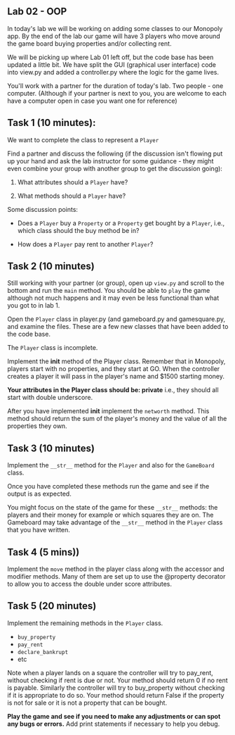 ## Lab 02 - OOP

In today's lab we will be working on adding some classes to our Monopoly app. By the end of the lab our game will have 3 players who move around the game board buying properties and/or collecting rent.

We will be picking up where Lab 01 left off, but the code base has been updated a little bit. We have split the GUI (graphical user interface) code into view.py and added a controller.py where the logic for the game lives. 

You'll work with a partner for the duration of today's lab. Two people - one computer. (Although if your partner is next to you, you are welcome to each have a computer open in case you want one for reference)

## Task 1 (10 minutes):

We want to complete the class to represent a `Player`

Find a partner and discuss the following (if the discussion isn't flowing put up your hand and ask the lab instructor for some guidance - they might even combine your group with another group to get the discussion going):

1. What attributes should a `Player` have?

2. What methods should a `Player` have?

Some discussion points:

- Does a `Player` buy a `Property` or a `Property` get bought by a `Player`, i.e., which class should the buy method be in?

- How does a `Player` pay rent to another `Player`?


## Task 2 (10 minutes)

Still working with your partner (or group), open up `view.py` and scroll to the bottom and run the `main` method. You should be able to `play` the game although not much happens and it may even be less functional than what you got to in lab 1.

Open the `Player` class in player.py (and gameboard.py and gamesquare.py, and examine the files. These are a few new classes that have been added to the code base.

The `Player` class is incomplete.

Implement the __init__ method of the Player class. Remember that in Monopoly, players start with no properties, and they start at GO. When the controller creates a player it will pass in the player's name and $1500 starting money.

**Your attributes in the Player class should be: private** i.e., they should all start with double underscore.

After you have implemented __init__ implement the `networth` method. This method should return the sum of the player's money and the value of all the properties they own.

## Task 3 (10 minutes)

Implement the `__str__` method for the `Player` and also for the `GameBoard` class. 

Once you have completed these methods run the game and see if the output is as expected.

You might focus on the state of the game for these `__str__` methods: the players and their money for example or which squares they are on. The Gameboard may take advantage of the `__str__` method in the `Player` class that you have written.

## Task 4 (5 mins))

Implement the `move` method in the player class along with the accessor and modifier methods. Many of them are set up to use the @property decorator to allow you to access the double under score attributes.

## Task 5 (20 minutes)

Implement the remaining methods in the `Player` class.

- `buy_property`
- `pay_rent`
- `declare_bankrupt`
- etc

Note when a player lands on a square the controller will try to pay_rent, without checking if rent is due or not. Your method should return 0 if no rent is payable. Similarly the controller will try to buy_property without checking if it is appropriate to do so. Your method should return False if the property is not for sale or it is not a property that can be bought.


**Play the game and see if you need to make any adjustments or can spot any bugs or errors.** Add print statements if necessary to help you debug.
